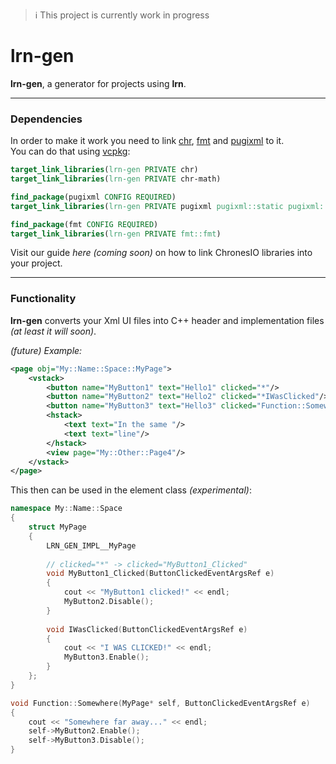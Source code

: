 > :information_source: This project is currently work in progress

# lrn-gen

**lrn-gen**, a generator for projects using **lrn**.

---
### Dependencies
In order to make it work you need to link
[chr](https://github.com/ChronesIO/chr),
[fmt](https://github.com/fmtlib/fmt)
and
[pugixml](https://github.com/zeux/pugixml)
to it. \
You can do that using
[vcpkg](https://github.com/microsoft/vcpkg):
```cmake
target_link_libraries(lrn-gen PRIVATE chr)
target_link_libraries(lrn-gen PRIVATE chr-math)

find_package(pugixml CONFIG REQUIRED)
target_link_libraries(lrn-gen PRIVATE pugixml pugixml::static pugixml::pugixml)

find_package(fmt CONFIG REQUIRED)
target_link_libraries(lrn-gen PRIVATE fmt::fmt)
```
Visit our guide *here (coming soon)* on how to link ChronesIO libraries into your project.

---
### Functionality
**lrn-gen** converts your Xml UI files into C++ header and implementation files
*(at least it will soon)*.

*(future) Example:*
```xml
<page obj="My::Name::Space::MyPage">
    <vstack>
        <button name="MyButton1" text="Hello1" clicked="*"/>
        <button name="MyButton2" text="Hello2" clicked="*IWasClicked"/>
        <button name="MyButton3" text="Hello3" clicked="Function::Somewhere"/>
        <hstack>
            <text text="In the same "/>
            <text text="line"/>
        </hstack>
        <view page="My::Other::Page4"/>
    </vstack>
</page>
```
This then can be used in the element class *(experimental)*:
```c++
namespace My::Name::Space
{
    struct MyPage
    {
        LRN_GEN_IMPL__MyPage
        
        // clicked="*" -> clicked="MyButton1_Clicked"
        void MyButton1_Clicked(ButtonClickedEventArgsRef e)
        {
            cout << "MyButton1 clicked!" << endl;
            MyButton2.Disable();
        }
        
        void IWasClicked(ButtonClickedEventArgsRef e)
        {
            cout << "I WAS CLICKED!" << endl;
            MyButton3.Enable();
        }
    };
}

void Function::Somewhere(MyPage* self, ButtonClickedEventArgsRef e)
{
    cout << "Somewhere far away..." << endl;
    self->MyButton2.Enable();
    self->MyButton3.Disable();
}
```